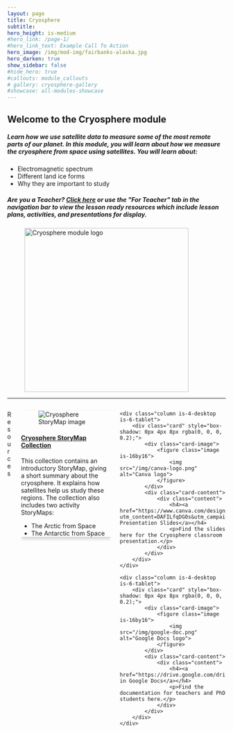 ```yaml
---
layout: page
title: Cryosphere
subtitle: 
hero_height: is-medium
#hero_link: /page-1/
#hero_link_text: Example Call To Action
hero_image: /img/mod-img/fairbanks-alaska.jpg
hero_darken: true
show_sidebar: false
#hide_hero: true
#callouts: module_callouts
# gallery: cryosphere-gallery
#showcase: all-modules-showcase
---
```


<div class="image-text-container">
    <!-- Text beside the image -->
    <div class="text-content">
<h2>Welcome to the Cryosphere module</h2>
        <h5>Learn how we use satellite data to measure some of the most remote parts of our planet. In this module, you will learn about how we measure the cryosphere from space using satellites. You will learn about:</h5>
        <ul>
            <li>Electromagnetic spectrum</li>
            <li>Different land ice forms</li>
            <li>Why they are important to study</li>
        </ul>
        <h5> <strong>Are you a Teacher?</strong> <a href="/lesson_ready/teachers/biosphere" target="_blank">Click here</a> or use the "For Teacher" tab in the navigation bar to view the lesson ready resources which include lesson plans, activities, and presentations for display.</h5> 
    </div>
    <!-- Image -->
    <div class="image-content">
        <figure class="image is-9by9">
            <img src="/img/mod-logos/Cryosphere-07.png" alt="Cryosphere module logo" style="width: 10cm; height: auto;">
        </figure>
    </div>
</div>

---

<div class="columns is-multiline">
    <div class="column is-12">
        <p class="title is-3 has-text-centered">Resources</p>
    </div>
    <div class="column is-4-desktop is-6-tablet">
        <div class="card" style="box-shadow: 0px 4px 8px rgba(0, 0, 0, 0.2);">
            <div class="card-image">
                <figure class="image is-16by16">
                    <img src="/img/storymap-img/cryosphere-antarctica.png" alt="Cryosphere StoryMap image">
                </figure>
            </div>
            <div class="card-content">
                <div class="content">
                    <h4><a href="https://storymaps.arcgis.com/collections/48a40a6c28ff4996a42ee042d303012c">Cryosphere StoryMap Collection</a></h4>
                    <p>This collection contains an introductory StoryMap, giving a short summary about the cryosphere. It explains how satellites help us study these regions. The collection also includes two activity StoryMaps:</p>
                    <ul>
                        <li>The Arctic from Space</li>
                        <li>The Antarctic from Space</li>
                    </ul>
                </div>
            </div>
        </div>
    </div>
    
    <div class="column is-4-desktop is-6-tablet">
        <div class="card" style="box-shadow: 0px 4px 8px rgba(0, 0, 0, 0.2);">
            <div class="card-image">
                <figure class="image is-16by16">
                    <img src="/img/canva-logo.png" alt="Canva logo">
                </figure>
            </div>
            <div class="card-content">
                <div class="content">
                    <h4><a href="https://www.canva.com/design/DAFILfqDG0s/Il7ZMIHspGc_ix3v8KSA_g/view?utm_content=DAFILfqDG0s&utm_campaign=designshare&utm_medium=link2&utm_source=sharebutton">Canva Presentation Slides</a></h4>
                    <p>Find the slides here for the Cryosphere classroom presentation.</p>
                </div>
            </div>
        </div>
    </div>
    
    <div class="column is-4-desktop is-6-tablet">
        <div class="card" style="box-shadow: 0px 4px 8px rgba(0, 0, 0, 0.2);">
            <div class="card-image">
                <figure class="image is-16by16">
                    <img src="/img/google-doc.png" alt="Google Docs logo">
                </figure>
            </div>
            <div class="card-content">
                <div class="content">
                    <h4><a href="https://drive.google.com/drive/folders/1UFQIMskXvEMRRNRvy0xhS7SYfiDCwXtU">Documentation in Google Docs</a></h4>
                    <p>Find the documentation for teachers and PhD students here.</p>
                </div>
            </div>
        </div>
    </div>
</div>
